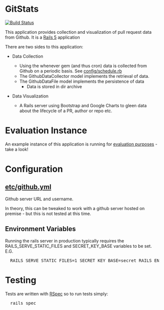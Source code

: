 # GitStats
[![Build Status](https://travis-ci.org/davetrollope/gitstats.svg?branch=master)](https://travis-ci.org/davetrollope/gitstats)

This application provides collection and visualization of pull request data from Github. It is a [Rails 5](http://rubyonrails.org) application

There are two sides to this application:

* Data Collection

  * Using the whenever gem (and thus cron) data is collected from Github
   on a periodic basis. See [config/schedule.rb](config/schedule.rb)
  * The GithubDataCollector model implements the retrieval of data.
  * The GithubDataFile model implements the persistence of data
    * Data is stored in dir archive
  
* Data Visualization

  * A Rails server using Bootstrap and Google Charts to gleen data about the lifecycle of a PR, author or repo etc.
  
# Evaluation Instance
An example instance of this application is running for [evaluation purposes](http://gitstats.hopto.org) - take a look!

# Configuration

## [etc/github.yml](etc/github.yml)

Github server URL and username.

In theory, this can be tweaked to work with a github server hosted on premise - but this is not tested at this time.

## Environment Variables

Running the rails server in production typically requires the 
RAILS_SERVE_STATIC_FILES and SECRET_KEY_BASE variables to be set. E.G.

<pre>
  RAILS_SERVE_STATIC_FILES=1 SECRET_KEY_BASE=secret RAILS_ENV=production rails s
</pre>

# Testing

Tests are written with [RSpec](http://rspec.info) so to run tests simply:

<pre>
  rails spec
</pre>
